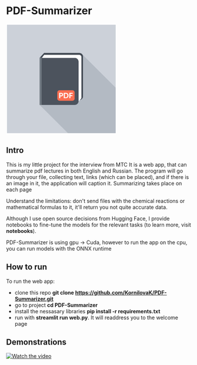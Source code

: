 # PDF-Summarizer
<img src="pdf-icon.png" alt="pdf-icon" width="300" height="300">

## Intro
This is my little project for the interview from MTC
It is a web app, that can summarize pdf lectures in both English and Russian. The program will go through your file, collecting text, links (which can be placed), and if there is an image in it, the application will caption it. Summarizing takes place on each page

Understand the limitations: don't send files with the chemical reactions or mathematical formulas to it,  it'll return you not quite accurate data.

Although I use open source decisions from Hugging Face, I provide notebooks to fine-tune the models for the relevant tasks (to learn more, visit **notebooks**).

PDF-Summarizer is using gpu -> Cuda, however to run the app on the cpu, you can run models with the ONNX runtime

## How to run
To run the web app:
* clone this repo **git clone https://github.com/KornilovaK/PDF-Summarizer.git**
* go to project **cd PDF-Summarizer**
* install the nessasary libraries **pip install -r requirements.txt**
* run with **streamlit run web.py**. It will readdress you to the welcome page

## Demonstrations
[![Watch the video](https://raw.githubusercontent.com/username/repository/branch/path/to/thumbnail.jpg)](https://raw.githubusercontent.com/username/repository/branch/path/to/video.mp4)
